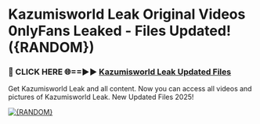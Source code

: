 # Kazumisworld Leak Original Videos 0nlyFans Leaked - Files Updated! ({RANDOM})

<h3>🔴 CLICK HERE 🌐==►► <a href="https://betterlinks.top/A2PfLJ" rel="nofollow">Kazumisworld Leak Updated Files</a></h3>

Get Kazumisworld Leak and all content. Now you can access all videos and pictures of Kazumisworld Leak. New Updated Files 2025!

[![{RANDOM}](https://i.imgur.com/ppqm5kG.gif)](https://betterlinks.top/A2PfLJ)